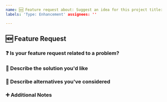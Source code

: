 ```yaml
---
name: 🆕 Feature request about: Suggest an idea for this project title: ''
labels: 'Type: Enhancement' assignees: ''

---
```


## 🆕 Feature Request

### ❓ Is your feature request related to a problem?

<!-- A clear and concise description of what the problem is. Ex. I'm always frustrated when [...] -->

### 📄 Describe the solution you'd like

<!-- A clear and concise description of what you want to happen. -->

### 📃 Describe alternatives you've considered

<!-- A clear and concise description of any alternative solutions or features you've considered. -->

### ➕ Additional Notes

<!-- Add any other context or screenshots about the feature request here. -->
